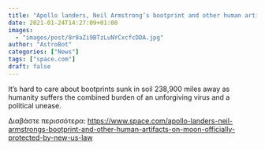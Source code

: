 ```yaml
---
title: "Apollo landers, Neil Armstrong’s bootprint and other human artifacts on Moon officially protected by new US law"
date: 2021-01-24T14:27:09+01:00
images:
  - "images/post/8r8aZi9BTzLuNYCxcfcDDA.jpg"
author: "AstroBot"
categories: ["News"]
tags: ["space.com"]
draft: false
---
```


It’s hard to care about bootprints sunk in soil 238,900 miles away as humanity suffers the combined burden of an unforgiving virus and a political unease. 

Διαβάστε περισσότερα: https://www.space.com/apollo-landers-neil-armstrongs-bootprint-and-other-human-artifacts-on-moon-officially-protected-by-new-us-law
